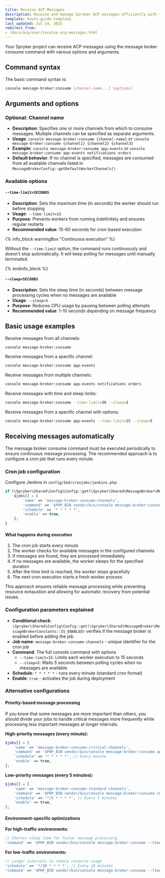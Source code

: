 ```yaml
---
title: Receive ACP Messages
description: Receive and manage Spryker ACP messages efficiently with this guide, covering integration details and message processing for optimized communication.
template: howto-guide-template
last_updated: Jul 24, 2025
redirect_from:
- /docs/acp/user/receive-acp-messages.html
---
```


Your Spryker project can receive ACP messages using the message broker consume command with various options and arguments.

## Command syntax

The basic command syntax is:

```bash
console message-broker:consume [channel-name...] [options]
```

## Arguments and options

### Optional: Channel name

- **Description**: Specifies one or more channels from which to consume messages. Multiple channels can be specified as separate arguments.
- **Usage**: `console message-broker:consume {channel-name}` or `console message-broker:consume {channel1} {channel2} {channel3}`
- **Example**: `console message-broker:consume app-events` or `console message-broker:consume app-events notifications orders`
- **Default behavior**: If no channel is specified, messages are consumed from all available channels listed in `MessageBrokerConfig::getDefaultWorkerChannels()`

### Available options

#### `--time-limit=SECONDS`

- **Description**: Sets the maximum time (in seconds) the worker should run before stopping
- **Usage**: `--time-limit=15`
- **Purpose**: Prevents workers from running indefinitely and ensures regular restarts
- **Recommended value**: 15-60 seconds for cron-based execution

{% info_block warningBox "Continuous execution" %}

Without the `--time-limit` option, the command runs continuously and doesn't stop automatically. It will keep polling for messages until manually terminated.

{% endinfo_block %}

#### `--sleep=SECONDS`

- **Description**: Sets the sleep time (in seconds) between message processing cycles when no messages are available
- **Usage**: `--sleep=5`
- **Purpose**: Reduces CPU usage by pausing between polling attempts
- **Recommended value**: 1-10 seconds depending on message frequency

## Basic usage examples

Receive messages from all channels:

```bash
console message-broker:consume
```

Receive messages from a specific channel:

```bash
console message-broker:consume app-events
```

Receive messages from multiple channels:

```bash
console message-broker:consume app-events notifications orders
```

Receive messages with time and sleep limits:

```bash
console message-broker:consume --time-limit=30 --sleep=3
```

Receive messages from a specific channel with options:

```bash
console message-broker:consume app-events --time-limit=15 --sleep=5
```


## Receiving messages automatically

The message broker consume command must be executed periodically to ensure continuous message processing. The recommended approach is to configure a cron job that runs every minute.

### Cron job configuration

Configure Jenkins in `config/Zed/cronjobs/jenkins.php`:

```php
if (\Spryker\Shared\Config\Config::get(\Spryker\Shared\MessageBroker\MessageBrokerConstants::IS_ENABLED)) {
    $jobs[] = [
        'name' => 'message-broker-consume-channels',
        'command' => '$PHP_BIN vendor/bin/console message-broker:consume --time-limit=15 --sleep=5',
        'schedule' => '* * * * *',
        'enable' => true,
    ];
}
```

#### What happens during execution

1. The cron job starts every minute
2. The worker checks for available messages in the configured channels
3. If messages are found, they are processed immediately
4. If no messages are available, the worker sleeps for the specified duration
5. After the time limit is reached, the worker stops gracefully
6. The next cron execution starts a fresh worker process

This approach ensures reliable message processing while preventing resource exhaustion and allowing for automatic recovery from potential issues.

### Configuration parameters explained

- **Conditional check**: `\Spryker\Shared\Config\Config::get(\Spryker\Shared\MessageBroker\MessageBrokerConstants::IS_ENABLED)` verifies if the message broker is enabled before adding the job
- **Job name**: `message-broker-consume-channels` - unique identifier for the cron job
- **Command**: The full console command with options
  - `--time-limit=15`: Limits each worker execution to 15 seconds
  - `--sleep=5`: Waits 5 seconds between polling cycles when no messages are available
- **Schedule**: `* * * * *` - runs every minute (standard cron format)
- **Enable**: `true` - activates the job during deployment

### Alternative configurations

#### Priority-based message processing

If you know that some messages are more important than others, you should divide your jobs to handle critical messages more frequently while processing less important messages at longer intervals.

**High-priority messages (every minute):**

```php
$jobs[] = [
    'name' => 'message-broker-consume-critical-channels',
    'command' => '$PHP_BIN vendor/bin/console message-broker:consume app-events --time-limit=15 --sleep=2',
    'schedule' => '* * * * *', // Every minute
    'enable' => true,
];
```

**Low-priority messages (every 5 minutes):**

```php
$jobs[] = [
    'name' => 'message-broker-consume-standard-channels',
    'command' => '$PHP_BIN vendor/bin/console message-broker:consume channel1 channel2 channel3 --time-limit=30 --sleep=5',
    'schedule' => '*/5 * * * *', // Every 5 minutes
    'enable' => true,
];
```

#### Environment-specific optimizations

**For high-traffic environments:**

```php
// Shorter sleep time for faster message processing
'command' => '$PHP_BIN vendor/bin/console message-broker:consume --time-limit=30 --sleep=1',
```

**For low-traffic environments:**

```php
// Longer intervals to reduce resource usage
'schedule' => '*/10 * * * *', // Every 10 minutes
'command' => '$PHP_BIN vendor/bin/console message-broker:consume --time-limit=45 --sleep=10',
```